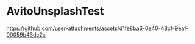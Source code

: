 # AvitoUnsplashTest
https://github.com/user-attachments/assets/d1fe8ba6-6e40-48cf-9eaf-00059b43dc2c



